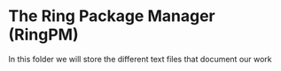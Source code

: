 The Ring Package Manager (RingPM)
=================================

In this folder we will store the different text files that document our work
